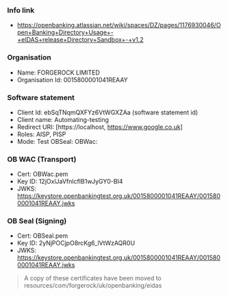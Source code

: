 ### Info link
- https://openbanking.atlassian.net/wiki/spaces/DZ/pages/1176930046/Open+Banking+Directory+Usage+-+eIDAS+release+Directory+Sandbox+-+v1.2
### Organisation
- Name: FORGEROCK LIMITED
- Organisation Id: 0015800001041REAAY
### Software statement
- Client Id: ebSqTNqmQXFYz6VtWGXZAa (software statement id)
- Client name: Automating-testing
- Redirect URI: [https://localhost, https://www.google.co.uk]
- Roles: AISP, PISP
- Mode: Test
  OBSeal: 
  OBWac: 
### OB WAC (Transport)
- Cert: OBWac.pem
- Key ID: 12jOxlJaVfnlcfIB1wJyGY0-BI4
- JWKS: https://keystore.openbankingtest.org.uk/0015800001041REAAY/0015800001041REAAY.jwks
### OB Seal (Signing)
- Cert: OBSeal.pem
- Key ID: 2yNjPOCjpO8rcKg6_lVtWzAQR0U
- JWKS: https://keystore.openbankingtest.org.uk/0015800001041REAAY/0015800001041REAAY.jwks
> A copy of these certificates have been moved to resources/com/forgerock/uk/openbanking/eidas
